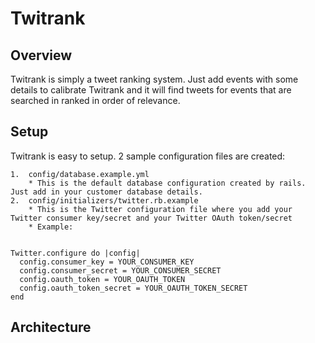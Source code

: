 Twitrank
========

Overview
--------
Twitrank is simply a tweet ranking system. Just add events with some details to calibrate Twitrank and it will find tweets for events that
are searched in ranked in order of relevance.

Setup
-----
Twitrank is easy to setup. 2 sample configuration files are created:

	1.	config/database.example.yml
		* This is the default database configuration created by rails. Just add in your customer database details.
	2.	config/initializers/twitter.rb.example
		* This is the Twitter configuration file where you add your Twitter consumer key/secret and your Twitter OAuth token/secret
		* Example:


	Twitter.configure do |config|
	  config.consumer_key = YOUR_CONSUMER_KEY
	  config.consumer_secret = YOUR_CONSUMER_SECRET
	  config.oauth_token = YOUR_OAUTH_TOKEN
	  config.oauth_token_secret = YOUR_OAUTH_TOKEN_SECRET
	end	




Architecture
------------ 
